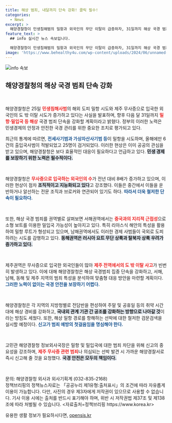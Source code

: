 ```yaml
---
title: 해상 범죄, 내달까지 단속 강화! 클릭 필수!
categories:
  - News
excerpt: >
  해양경찰청이 민생침해범의 밀항과 외국인의 무단 이탈이 급증하자, 31일까지 해상 국경 범죄 단속을 강화한다고 발표했습니다. 이를 통해 범죄를 원천 차단하겠다는 계획입니다.👉 밀항과 범죄에 대한 경각심이 더욱 높아진다!
feature_text: >
  ## info 실시간 뉴스 속보입니다.

  해양경찰청이 민생침해범의 밀항과 외국인의 무단 이탈이 급증하자, 31일까지 해상 국경 범죄 단속을 강화한다고 발표했습니다. 이를 통해 범죄를 원천 차단하겠다는 계획입니다.👉 밀항과 범죄에 대한 경각심이 더욱 높아진다!
image: 'https://www.behealthy4u.com/wp-content/uploads/2024/06/unnamed-file.png'
---
```


<p><img src="https://www.behealthy4u.com/wp-content/uploads/2024/06/unnamed-file.png" alt="info 속보" /></p>

<h2 data-ke-size="size26">해양경찰청의 해상 국경 범죄 단속 강화</h2>

<p data-ke-size="size16">&nbsp;</p>

<p>해양경찰청은 25일 <b><span style="color: #ee2323;">민생침해사범</span></b>의 해외 도피 밀항 시도와 제주 무사증으로 입국한 외국인의 도 밖 이탈 시도가 증가하고 있다는 사실을 발표하며, 향후 다음 달 31일까지 <b><span style="color: #ee2323;">밀항·밀입국 등 해상</span></b> 국경 범죄 단속을 강화할 계획이라고 밝혔다. 정부의 이러한 노력은 민생경제의 안정과 안전한 국경 관리를 위한 중요한 조치로 평가되고 있다.</p>

<p>최근의 통계에 따르면, <b><span style="color: #1a5490;">전세사기범과 가상자산사기범 등</span></b>이 밀항을 시도하며, 올해에만 6건의 출입국사범이 적발되었고 25명이 검거되었다. 이러한 현상은 이미 공공의 관심을 받고 있으며, 해양경찰청은 보다 효율적인 대응이 필요하다고 언급하고 있다. <b><span style="background-color: #21538527;">민생 경제를 보장하기 위한 노력은 필수적이다.</span></b></p>

<p data-ke-size="size16">&nbsp;</p>

<p>해양경찰청은 <b><span style="color: #ee2323;">무사증으로 입국하는 외국인의 수</span></b>가 전년 대비 8배가 증가하고 있으며, 이러한 현상이 점차 <b><span style="background-color: #21538527;">조직적이고 지능화되고 있다</span></b>고 강조했다. 이들은 중간에서 이들을 운반하거나 알선하는 전문 조직과 브로커와 연관되어 있기도 하다. <b><span style="color: #1a5490;">따라서 더욱 철저한 단속이 필요하다.</span></b></p>

<p data-ke-size="size16">&nbsp;</p>

<p>또한, 해상 국경 범죄를 권역별로 살펴보면 서해권역에서는 <b><span style="color: #ee2323;">중국과의 지리적 근접성</span></b>으로 소형 보트를 이용한 밀입국 가능성이 높아지고 있다. 특히 리아스식 해안의 특성을 활용하여 밀항 루트가 형성되고 있으며, 남해권역에서도 이러한 경제 사범들이 국외로 도피하려는 시도를 감행하고 있다. <b><span style="background-color: #21538527;">동해권역은 러시아 요트 무단 상륙과 탈북자 상륙 우려가 증가하고 있다.</span></b></p>

<p data-ke-size="size16">&nbsp;</p>

<p>제주권역은 무사증으로 입국한 외국인들이 많아 <b><span style="color: #ee2323;">제주 전역에서의 도 밖 이탈 사고</span></b>가 빈번히 발생하고 있다. 이에 대해 해양경찰청은 해상 국경범죄 집중 단속을 강화하고, 서해, 남해, 동해 및 제주 지역의 범죄 특성을 분석하여 맞춤형 대응 방안을 마련할 계획이다. <b><span style="color: #1a5490;">그러한 노력이 없이는 국경 안전을 보장하기 어렵다.</span></b></p>

<p data-ke-size="size16">&nbsp;</p>

<p>해양경찰청은 각 지역의 지방청별로 전담반을 편성하여 주말 및 공휴일 등의 취약 시간대에 해상 경비를 강화하고, <b><span style="background-color: #21538527;">국내외 관계 기관 간 공조를 강화하는 방향으로 나아갈 것</span></b>이라는 방침도 세웠다. 또한, 해상 밀항 경로를 항해하는 선박에 대한 철저한 검문검색을 실시할 예정이다. <b><span style="color: #1a5490;">신고가 범죄 예방의 첫걸음임을 명심해야 한다.</span></b></p>

<p data-ke-size="size16">&nbsp;</p>

<p>고민관 해양경찰청 정보외사국장은 밀항 및 밀입국에 대한 범죄 차단을 위해 신고의 중요성을 강조하며, <b><span style="color: #ee2323;">제주 무사증 관련 범죄</span></b>나 의심되는 선박 발견 시 가까운 해양경찰서로 즉시 신고해 줄 것을 요청했다. <b><span style="background-color: #21538527;">국경 안전은 모두의 책임이다.</span></b></p>

<p data-ke-size="size16">&nbsp;</p>

<p>문의: 해양경찰청 외사과 외사기획계 (032-835-2168)<br />
정책브리핑의 정책뉴스자료는 「공공누리 제1유형:출처표시」의 조건에 따라 자유롭게 이용이 가능합니다. 다만, 사진의 경우 제3자에게 저작권이 있으므로 사용할 수 없습니다. 기사 이용 시에는 출처를 반드시 표기해야 하며, 위반 시 저작권법 제37조 및 제138조에 따라 처벌될 수 있습니다. &lt;자료출처=정책브리핑 https://www.korea.kr></p>
유용한 생활 정보가 필요하시다면, <a href="https://opensis.kr" rel="dofollow">opensis.kr</a>



